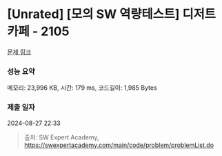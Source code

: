 # [Unrated] [모의 SW 역량테스트] 디저트 카페 - 2105 

[문제 링크](https://swexpertacademy.com/main/code/problem/problemDetail.do?contestProbId=AV5VwAr6APYDFAWu) 

### 성능 요약

메모리: 23,996 KB, 시간: 179 ms, 코드길이: 1,985 Bytes

### 제출 일자

2024-08-27 22:33



> 출처: SW Expert Academy, https://swexpertacademy.com/main/code/problem/problemList.do